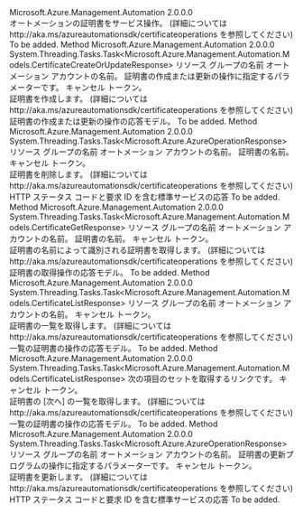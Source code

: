 <Type Name="ICertificateOperations" FullName="Microsoft.Azure.Management.Automation.ICertificateOperations">
  <TypeSignature Language="C#" Value="public interface ICertificateOperations" />
  <TypeSignature Language="ILAsm" Value=".class public interface auto ansi abstract ICertificateOperations" />
  <TypeSignature Language="DocId" Value="T:Microsoft.Azure.Management.Automation.ICertificateOperations" />
  <TypeSignature Language="VB.NET" Value="Public Interface ICertificateOperations" />
  <TypeSignature Language="F#" Value="type ICertificateOperations = interface" />
  <AssemblyInfo>
    <AssemblyName>Microsoft.Azure.Management.Automation</AssemblyName>
    <AssemblyVersion>2.0.0.0</AssemblyVersion>
  </AssemblyInfo>
  <Interfaces />
  <Docs>
    <summary>
            オートメーションの証明書をサービス操作。  (詳細については http://aka.ms/azureautomationsdk/certificateoperations を参照してください)
            </summary>
    <remarks>To be added.</remarks>
  </Docs>
  <Members>
    <Member MemberName="CreateOrUpdateAsync">
      <MemberSignature Language="C#" Value="public System.Threading.Tasks.Task&lt;Microsoft.Azure.Management.Automation.Models.CertificateCreateOrUpdateResponse&gt; CreateOrUpdateAsync (string resourceGroupName, string automationAccount, Microsoft.Azure.Management.Automation.Models.CertificateCreateOrUpdateParameters parameters, System.Threading.CancellationToken cancellationToken);" />
      <MemberSignature Language="ILAsm" Value=".method public hidebysig newslot virtual instance class System.Threading.Tasks.Task`1&lt;class Microsoft.Azure.Management.Automation.Models.CertificateCreateOrUpdateResponse&gt; CreateOrUpdateAsync(string resourceGroupName, string automationAccount, class Microsoft.Azure.Management.Automation.Models.CertificateCreateOrUpdateParameters parameters, valuetype System.Threading.CancellationToken cancellationToken) cil managed" />
      <MemberSignature Language="DocId" Value="M:Microsoft.Azure.Management.Automation.ICertificateOperations.CreateOrUpdateAsync(System.String,System.String,Microsoft.Azure.Management.Automation.Models.CertificateCreateOrUpdateParameters,System.Threading.CancellationToken)" />
      <MemberSignature Language="F#" Value="abstract member CreateOrUpdateAsync : string * string * Microsoft.Azure.Management.Automation.Models.CertificateCreateOrUpdateParameters * System.Threading.CancellationToken -&gt; System.Threading.Tasks.Task&lt;Microsoft.Azure.Management.Automation.Models.CertificateCreateOrUpdateResponse&gt;" Usage="iCertificateOperations.CreateOrUpdateAsync (resourceGroupName, automationAccount, parameters, cancellationToken)" />
      <MemberType>Method</MemberType>
      <AssemblyInfo>
        <AssemblyName>Microsoft.Azure.Management.Automation</AssemblyName>
        <AssemblyVersion>2.0.0.0</AssemblyVersion>
      </AssemblyInfo>
      <ReturnValue>
        <ReturnType>System.Threading.Tasks.Task&lt;Microsoft.Azure.Management.Automation.Models.CertificateCreateOrUpdateResponse&gt;</ReturnType>
      </ReturnValue>
      <Parameters>
        <Parameter Name="resourceGroupName" Type="System.String" />
        <Parameter Name="automationAccount" Type="System.String" />
        <Parameter Name="parameters" Type="Microsoft.Azure.Management.Automation.Models.CertificateCreateOrUpdateParameters" />
        <Parameter Name="cancellationToken" Type="System.Threading.CancellationToken" />
      </Parameters>
      <Docs>
        <param name="resourceGroupName">
            リソース グループの名前
            </param>
        <param name="automationAccount">
            オートメーション アカウントの名前。
            </param>
        <param name="parameters">
            証明書の作成または更新の操作に指定するパラメーターです。
            </param>
        <param name="cancellationToken">
            キャンセル トークン。
            </param>
        <summary>
            証明書を作成します。  (詳細については http://aka.ms/azureautomationsdk/certificateoperations を参照してください)
            </summary>
        <returns>
            証明書の作成または更新の操作の応答モデル。
            </returns>
        <remarks>To be added.</remarks>
      </Docs>
    </Member>
    <Member MemberName="DeleteAsync">
      <MemberSignature Language="C#" Value="public System.Threading.Tasks.Task&lt;Microsoft.Azure.AzureOperationResponse&gt; DeleteAsync (string resourceGroupName, string automationAccount, string certificateName, System.Threading.CancellationToken cancellationToken);" />
      <MemberSignature Language="ILAsm" Value=".method public hidebysig newslot virtual instance class System.Threading.Tasks.Task`1&lt;class Microsoft.Azure.AzureOperationResponse&gt; DeleteAsync(string resourceGroupName, string automationAccount, string certificateName, valuetype System.Threading.CancellationToken cancellationToken) cil managed" />
      <MemberSignature Language="DocId" Value="M:Microsoft.Azure.Management.Automation.ICertificateOperations.DeleteAsync(System.String,System.String,System.String,System.Threading.CancellationToken)" />
      <MemberSignature Language="F#" Value="abstract member DeleteAsync : string * string * string * System.Threading.CancellationToken -&gt; System.Threading.Tasks.Task&lt;Microsoft.Azure.AzureOperationResponse&gt;" Usage="iCertificateOperations.DeleteAsync (resourceGroupName, automationAccount, certificateName, cancellationToken)" />
      <MemberType>Method</MemberType>
      <AssemblyInfo>
        <AssemblyName>Microsoft.Azure.Management.Automation</AssemblyName>
        <AssemblyVersion>2.0.0.0</AssemblyVersion>
      </AssemblyInfo>
      <ReturnValue>
        <ReturnType>System.Threading.Tasks.Task&lt;Microsoft.Azure.AzureOperationResponse&gt;</ReturnType>
      </ReturnValue>
      <Parameters>
        <Parameter Name="resourceGroupName" Type="System.String" />
        <Parameter Name="automationAccount" Type="System.String" />
        <Parameter Name="certificateName" Type="System.String" />
        <Parameter Name="cancellationToken" Type="System.Threading.CancellationToken" />
      </Parameters>
      <Docs>
        <param name="resourceGroupName">
            リソース グループの名前
            </param>
        <param name="automationAccount">
            オートメーション アカウントの名前。
            </param>
        <param name="certificateName">
            証明書の名前。
            </param>
        <param name="cancellationToken">
            キャンセル トークン。
            </param>
        <summary>
            証明書を削除します。  (詳細については http://aka.ms/azureautomationsdk/certificateoperations を参照してください)
            </summary>
        <returns>
            HTTP ステータス コードと要求 ID を含む標準サービスの応答
            </returns>
        <remarks>To be added.</remarks>
      </Docs>
    </Member>
    <Member MemberName="GetAsync">
      <MemberSignature Language="C#" Value="public System.Threading.Tasks.Task&lt;Microsoft.Azure.Management.Automation.Models.CertificateGetResponse&gt; GetAsync (string resourceGroupName, string automationAccount, string certificateName, System.Threading.CancellationToken cancellationToken);" />
      <MemberSignature Language="ILAsm" Value=".method public hidebysig newslot virtual instance class System.Threading.Tasks.Task`1&lt;class Microsoft.Azure.Management.Automation.Models.CertificateGetResponse&gt; GetAsync(string resourceGroupName, string automationAccount, string certificateName, valuetype System.Threading.CancellationToken cancellationToken) cil managed" />
      <MemberSignature Language="DocId" Value="M:Microsoft.Azure.Management.Automation.ICertificateOperations.GetAsync(System.String,System.String,System.String,System.Threading.CancellationToken)" />
      <MemberSignature Language="F#" Value="abstract member GetAsync : string * string * string * System.Threading.CancellationToken -&gt; System.Threading.Tasks.Task&lt;Microsoft.Azure.Management.Automation.Models.CertificateGetResponse&gt;" Usage="iCertificateOperations.GetAsync (resourceGroupName, automationAccount, certificateName, cancellationToken)" />
      <MemberType>Method</MemberType>
      <AssemblyInfo>
        <AssemblyName>Microsoft.Azure.Management.Automation</AssemblyName>
        <AssemblyVersion>2.0.0.0</AssemblyVersion>
      </AssemblyInfo>
      <ReturnValue>
        <ReturnType>System.Threading.Tasks.Task&lt;Microsoft.Azure.Management.Automation.Models.CertificateGetResponse&gt;</ReturnType>
      </ReturnValue>
      <Parameters>
        <Parameter Name="resourceGroupName" Type="System.String" />
        <Parameter Name="automationAccount" Type="System.String" />
        <Parameter Name="certificateName" Type="System.String" />
        <Parameter Name="cancellationToken" Type="System.Threading.CancellationToken" />
      </Parameters>
      <Docs>
        <param name="resourceGroupName">
            リソース グループの名前
            </param>
        <param name="automationAccount">
            オートメーション アカウントの名前。
            </param>
        <param name="certificateName">
            証明書の名前。
            </param>
        <param name="cancellationToken">
            キャンセル トークン。
            </param>
        <summary>
            証明書の名前によって識別される証明書を取得します。  (詳細については http://aka.ms/azureautomationsdk/certificateoperations を参照してください)
            </summary>
        <returns>
            証明書の取得操作の応答モデル。
            </returns>
        <remarks>To be added.</remarks>
      </Docs>
    </Member>
    <Member MemberName="ListAsync">
      <MemberSignature Language="C#" Value="public System.Threading.Tasks.Task&lt;Microsoft.Azure.Management.Automation.Models.CertificateListResponse&gt; ListAsync (string resourceGroupName, string automationAccount, System.Threading.CancellationToken cancellationToken);" />
      <MemberSignature Language="ILAsm" Value=".method public hidebysig newslot virtual instance class System.Threading.Tasks.Task`1&lt;class Microsoft.Azure.Management.Automation.Models.CertificateListResponse&gt; ListAsync(string resourceGroupName, string automationAccount, valuetype System.Threading.CancellationToken cancellationToken) cil managed" />
      <MemberSignature Language="DocId" Value="M:Microsoft.Azure.Management.Automation.ICertificateOperations.ListAsync(System.String,System.String,System.Threading.CancellationToken)" />
      <MemberSignature Language="F#" Value="abstract member ListAsync : string * string * System.Threading.CancellationToken -&gt; System.Threading.Tasks.Task&lt;Microsoft.Azure.Management.Automation.Models.CertificateListResponse&gt;" Usage="iCertificateOperations.ListAsync (resourceGroupName, automationAccount, cancellationToken)" />
      <MemberType>Method</MemberType>
      <AssemblyInfo>
        <AssemblyName>Microsoft.Azure.Management.Automation</AssemblyName>
        <AssemblyVersion>2.0.0.0</AssemblyVersion>
      </AssemblyInfo>
      <ReturnValue>
        <ReturnType>System.Threading.Tasks.Task&lt;Microsoft.Azure.Management.Automation.Models.CertificateListResponse&gt;</ReturnType>
      </ReturnValue>
      <Parameters>
        <Parameter Name="resourceGroupName" Type="System.String" />
        <Parameter Name="automationAccount" Type="System.String" />
        <Parameter Name="cancellationToken" Type="System.Threading.CancellationToken" />
      </Parameters>
      <Docs>
        <param name="resourceGroupName">
            リソース グループの名前
            </param>
        <param name="automationAccount">
            オートメーション アカウントの名前。
            </param>
        <param name="cancellationToken">
            キャンセル トークン。
            </param>
        <summary>
            証明書の一覧を取得します。  (詳細については http://aka.ms/azureautomationsdk/certificateoperations を参照してください)
            </summary>
        <returns>
            一覧の証明書の操作の応答モデル。
            </returns>
        <remarks>To be added.</remarks>
      </Docs>
    </Member>
    <Member MemberName="ListNextAsync">
      <MemberSignature Language="C#" Value="public System.Threading.Tasks.Task&lt;Microsoft.Azure.Management.Automation.Models.CertificateListResponse&gt; ListNextAsync (string nextLink, System.Threading.CancellationToken cancellationToken);" />
      <MemberSignature Language="ILAsm" Value=".method public hidebysig newslot virtual instance class System.Threading.Tasks.Task`1&lt;class Microsoft.Azure.Management.Automation.Models.CertificateListResponse&gt; ListNextAsync(string nextLink, valuetype System.Threading.CancellationToken cancellationToken) cil managed" />
      <MemberSignature Language="DocId" Value="M:Microsoft.Azure.Management.Automation.ICertificateOperations.ListNextAsync(System.String,System.Threading.CancellationToken)" />
      <MemberSignature Language="F#" Value="abstract member ListNextAsync : string * System.Threading.CancellationToken -&gt; System.Threading.Tasks.Task&lt;Microsoft.Azure.Management.Automation.Models.CertificateListResponse&gt;" Usage="iCertificateOperations.ListNextAsync (nextLink, cancellationToken)" />
      <MemberType>Method</MemberType>
      <AssemblyInfo>
        <AssemblyName>Microsoft.Azure.Management.Automation</AssemblyName>
        <AssemblyVersion>2.0.0.0</AssemblyVersion>
      </AssemblyInfo>
      <ReturnValue>
        <ReturnType>System.Threading.Tasks.Task&lt;Microsoft.Azure.Management.Automation.Models.CertificateListResponse&gt;</ReturnType>
      </ReturnValue>
      <Parameters>
        <Parameter Name="nextLink" Type="System.String" />
        <Parameter Name="cancellationToken" Type="System.Threading.CancellationToken" />
      </Parameters>
      <Docs>
        <param name="nextLink">
            次の項目のセットを取得するリンクです。
            </param>
        <param name="cancellationToken">
            キャンセル トークン。
            </param>
        <summary>
            証明書の [次へ] の一覧を取得します。  (詳細については http://aka.ms/azureautomationsdk/certificateoperations を参照してください)
            </summary>
        <returns>
            一覧の証明書の操作の応答モデル。
            </returns>
        <remarks>To be added.</remarks>
      </Docs>
    </Member>
    <Member MemberName="PatchAsync">
      <MemberSignature Language="C#" Value="public System.Threading.Tasks.Task&lt;Microsoft.Azure.AzureOperationResponse&gt; PatchAsync (string resourceGroupName, string automationAccount, Microsoft.Azure.Management.Automation.Models.CertificatePatchParameters parameters, System.Threading.CancellationToken cancellationToken);" />
      <MemberSignature Language="ILAsm" Value=".method public hidebysig newslot virtual instance class System.Threading.Tasks.Task`1&lt;class Microsoft.Azure.AzureOperationResponse&gt; PatchAsync(string resourceGroupName, string automationAccount, class Microsoft.Azure.Management.Automation.Models.CertificatePatchParameters parameters, valuetype System.Threading.CancellationToken cancellationToken) cil managed" />
      <MemberSignature Language="DocId" Value="M:Microsoft.Azure.Management.Automation.ICertificateOperations.PatchAsync(System.String,System.String,Microsoft.Azure.Management.Automation.Models.CertificatePatchParameters,System.Threading.CancellationToken)" />
      <MemberSignature Language="F#" Value="abstract member PatchAsync : string * string * Microsoft.Azure.Management.Automation.Models.CertificatePatchParameters * System.Threading.CancellationToken -&gt; System.Threading.Tasks.Task&lt;Microsoft.Azure.AzureOperationResponse&gt;" Usage="iCertificateOperations.PatchAsync (resourceGroupName, automationAccount, parameters, cancellationToken)" />
      <MemberType>Method</MemberType>
      <AssemblyInfo>
        <AssemblyName>Microsoft.Azure.Management.Automation</AssemblyName>
        <AssemblyVersion>2.0.0.0</AssemblyVersion>
      </AssemblyInfo>
      <ReturnValue>
        <ReturnType>System.Threading.Tasks.Task&lt;Microsoft.Azure.AzureOperationResponse&gt;</ReturnType>
      </ReturnValue>
      <Parameters>
        <Parameter Name="resourceGroupName" Type="System.String" />
        <Parameter Name="automationAccount" Type="System.String" />
        <Parameter Name="parameters" Type="Microsoft.Azure.Management.Automation.Models.CertificatePatchParameters" />
        <Parameter Name="cancellationToken" Type="System.Threading.CancellationToken" />
      </Parameters>
      <Docs>
        <param name="resourceGroupName">
            リソース グループの名前
            </param>
        <param name="automationAccount">
            オートメーション アカウントの名前。
            </param>
        <param name="parameters">
            証明書の更新プログラムの操作に指定するパラメーターです。
            </param>
        <param name="cancellationToken">
            キャンセル トークン。
            </param>
        <summary>
            証明書を更新します。  (詳細については http://aka.ms/azureautomationsdk/certificateoperations を参照してください)
            </summary>
        <returns>
            HTTP ステータス コードと要求 ID を含む標準サービスの応答
            </returns>
        <remarks>To be added.</remarks>
      </Docs>
    </Member>
  </Members>
</Type>